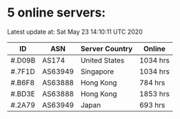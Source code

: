 # 5 online servers:

Latest update at: Sat May 23 14:10:11 UTC 2020

| ID | ASN | Server Country | Online |
| -- | --- | -------------- | ------ |
| #.D09B | AS174 | United States | 1034 hrs |
| #.7F1D | AS63949 | Singapore | 1034 hrs |
| #.B6F8 | AS63888 | Hong Kong | 784 hrs |
| #.BD3E | AS63888 | Hong Kong | 1853 hrs |
| #.2A79 | AS63949 | Japan | 693 hrs |


